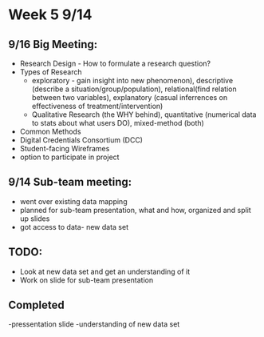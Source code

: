 # Week 5 9/14

## 9/16 Big Meeting:
  - Research Design - How to formulate a research question?
  - Types of Research 
    - exploratory - gain insight into new phenomenon), descriptive (describe a situation/group/population), relational(find relation between two variables), explanatory (casual inferrences on effectiveness of treatment/intervention)
  	- Qualitative Research (the WHY behind), quantitative (numerical data to stats about what users DO), mixed-method (both)
  - Common Methods
  - Digital Credentials Consortium (DCC)
  - Student-facing Wireframes
  - option to participate in project
  
## 9/14 Sub-team meeting:
  - went over existing data mapping
  - planned for sub-team presentation, what and how, organized and split up slides
  - got access to data- new data set


## TODO:
  - Look at new data set and get an understanding of it
  - Work on slide for  sub-team presentation


## Completed
  -pressentation slide
  -understanding of new data set
